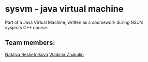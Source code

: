 # sysvm - java virtual machine

Part of a Java Virtual Machine, written as a coursework during NSU's syspro's C++ course.

## Team members:
[Natalya Reshetnikova](https://github.com/NataliaResh/)
[Vladimir Zhakulin](https://github.com/chronorose)
